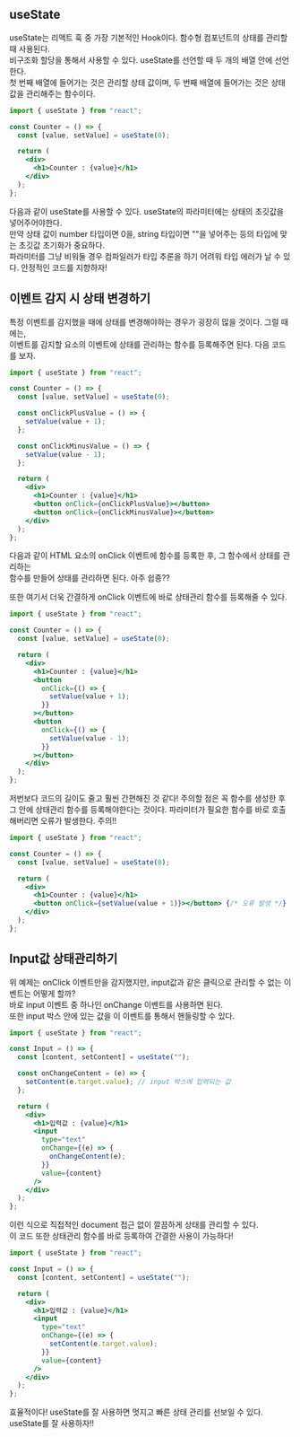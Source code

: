 ## useState

useState는 리액트 훅 중 가장 기본적인 Hook이다. 함수형 컴포넌트의 상태를 관리할 때 사용된다.  
비구조화 할당을 통해서 사용할 수 있다. useState를 선언할 때 두 개의 배열 안에 선언한다.  
첫 번째 배열에 들어가는 것은 관리할 상태 값이며, 두 번째 배열에 들어가는 것은 상태 값을 관리해주는 함수이다.

```jsx
import { useState } from "react";

const Counter = () => {
  const [value, setValue] = useState(0);

  return (
    <div>
      <h1>Counter : {value}</h1>
    </div>
  );
};
```

다음과 같이 useState를 사용할 수 있다. useState의 파라미터에는 상태의 초깃값을 넣어주어야한다.  
만약 상태 값이 number 타입이면 0을, string 타입이면 ""을 넣어주는 등의 타입에 맞는 초깃값 초기화가 중요하다.  
파라미터를 그냥 비워둘 경우 컴파일러가 타입 추론을 하기 어려워 타입 에러가 날 수 있다. 안정적인 코드를 지향하자!

## 이벤트 감지 시 상태 변경하기

특정 이벤트를 감지했을 때에 상태를 변경해야하는 경우가 굉장히 많을 것이다. 그럴 때에는,  
이벤트를 감지할 요소의 이벤트에 상태를 관리하는 함수를 등록해주면 된다. 다음 코드를 보자.

```jsx
import { useState } from "react";

const Counter = () => {
  const [value, setValue] = useState(0);

  const onClickPlusValue = () => {
    setValue(value + 1);
  };

  const onClickMinusValue = () => {
    setValue(value - 1);
  };

  return (
    <div>
      <h1>Counter : {value}</h1>
      <button onClick={onClickPlusValue}></button>
      <button onClick={onClickMinusValue}></button>
    </div>
  );
};
```

다음과 같이 HTML 요소의 onClick 이벤트에 함수를 등록한 후, 그 함수에서 상태를 관리하는  
함수를 만들어 상태를 관리하면 된다. 아주 쉽죵??

또한 여기서 더욱 간결하게 onClick 이벤트에 바로 상태관리 함수를 등록해줄 수 있다.

```jsx
import { useState } from "react";

const Counter = () => {
  const [value, setValue] = useState(0);

  return (
    <div>
      <h1>Counter : {value}</h1>
      <button
        onClick={() => {
          setValue(value + 1);
        }}
      ></button>
      <button
        onClick={() => {
          setValue(value - 1);
        }}
      ></button>
    </div>
  );
};
```

저번보다 코드의 길이도 줄고 훨씬 간편해진 것 같다! 주의할 점은 꼭 함수를 생성한 후  
그 안에 상태관리 함수를 등록해야한다는 것이다. 파라미터가 필요한 함수를 바로 호출해버리면 오류가 발생한다. 주의!!

```jsx
import { useState } from "react";

const Counter = () => {
  const [value, setValue] = useState(0);

  return (
    <div>
      <h1>Counter : {value}</h1>
      <button onClick={setValue(value + 1)}></button> {/* 오류 발생 */}
    </div>
  );
};
```

## Input값 상태관리하기

위 예제는 onClick 이벤트만을 감지했지만, input값과 같은 클릭으로 관리할 수 없는 이벤트는 어떻게 할까?  
바로 input 이벤트 중 하나인 onChange 이벤트를 사용하면 된다.  
또한 input 박스 안에 있는 값을 이 이벤트를 통해서 핸들링할 수 있다.

```jsx
import { useState } from "react";

const Input = () => {
  const [content, setContent] = useState("");

  const onChangeContent = (e) => {
    setContent(e.target.value); // input 박스에 입력되는 값
  };

  return (
    <div>
      <h1>입력값 : {value}</h1>
      <input
        type="text"
        onChange={(e) => {
          onChangeContent(e);
        }}
        value={content}
      />
    </div>
  );
};
```

이런 식으로 직접적인 document 접근 없이 깔끔하게 상태를 관리할 수 있다.  
이 코드 또한 상태관리 함수를 바로 등록하여 간결한 사용이 가능하다!

```jsx
import { useState } from "react";

const Input = () => {
  const [content, setContent] = useState("");

  return (
    <div>
      <h1>입력값 : {value}</h1>
      <input
        type="text"
        onChange={(e) => {
          setContent(e.target.value);
        }}
        value={content}
      />
    </div>
  );
};
```

효율적이다! useState를 잘 사용하면 멋지고 빠른 상태 관리를 선보일 수 있다.  
useState를 잘 사용하자!!
